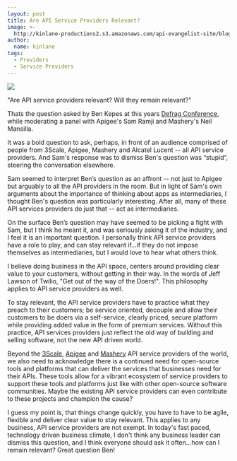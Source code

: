 ```yaml
---
layout: post
title: Are API Service Providers Relevant?
image: >-
  http://kinlane-productions2.s3.amazonaws.com/api-evangelist-site/blog/defrag-2011.jpg
author:
  name: kinlane
tags:
  - Providers
  - Service Providers
---
```

[![](http://kinlane-productions2.s3.amazonaws.com/events/defrag-2011/defrag-2011.jpg)](http://defragcon.com/ "Defag Conf")

"Are API service providers relevant? Will they remain relevant?"

Thats the question asked by Ben Kepes at this years [Defrag Conference](http://defragcon.com/ "Defag Conf"), while moderating a panel with Apigee's Sam Ramji and Mashery's Neil Mansilla.

It was a bold question to ask, perhaps, in front of an audience comprised of people from 3Scale, Apigee, Mashery and Alcatel Lucent -- all API service providers. And Sam's response was to dismiss Ben's question was “stupid”, steering the conversation elsewhere.

Sam seemed to interpret Ben’s question as an affront -- not just to Apigee but arguably to all the API providers in the room. But in light of Sam's own arguments about the importance of thinking about apps as intermediaries, I thought Ben's question was particularly interesting. After all, many of these API services providers do just that -- act as intermediaries.

On the surface Ben’s question may have seemed to be picking a fight with Sam, but I think he meant it, and was seriously asking it of the industry, and I feel it is an important question. I personally think API service providers have a role to play, and can stay relevant if...if they do not impose themselves as intermediaries, but I would love to hear what others think.

I believe doing business in the API space, centers around providing clear value to your customers, without getting in their way. In the words of Jeff Lawson of Twilio, "Get out of the way of the Doers!". This philosophy applies to API service providers as well.

To stay relevant, the API service providers have to practice what they preach to their customers; be service oriented, decouple and allow their customers to be doers via a self-service, clearly priced, secure platform while providing added value in the form of premium services. Without this practice, API services providers just reflect the old way of building and selling software, not the new API driven world.

Beyond the [3Scale](http://apievangelist.com/serviceproviders/3scale.php "3Scale"), [Apigee](http://apievangelist.com/serviceproviders/apigee.php "Apigee") and [Mashery](http://apievangelist.com/serviceproviders/mashery.php "Mashery") API service providers of the world, we also need to acknowledge there is a continued need for open-source tools and platforms that can deliver the services that businesses need for their APIs. These tools allow for a vibrant ecosystem of service providers to support these tools and platforms just like with other open-source software communities. Maybe the existing API service providers can even contribute to these projects and champion the cause?

I guess my point is, that things change quickly, you have to have to be agile, flexible and deliver clear value to stay relevant. This applies to any business, API service providers are not exempt. In today's fast paced, technology driven business climate, I don't think any business leader can dismiss this question, and I think everyone should ask it often...how can I remain relevant? Great question Ben!